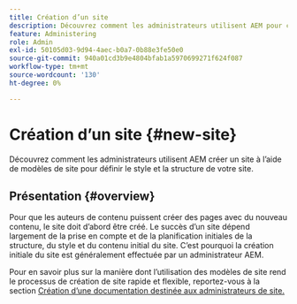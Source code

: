 ```yaml
---
title: Création d’un site
description: Découvrez comment les administrateurs utilisent AEM pour créer un site à l’aide de modèles de site afin de définir le style et la structure de votre site.
feature: Administering
role: Admin
exl-id: 50105d03-9d94-4aec-b0a7-0b88e3fe50e0
source-git-commit: 940a01cd3b9e4804bfab1a5970699271f624f087
workflow-type: tm+mt
source-wordcount: '130'
ht-degree: 0%

---
```


# Création d’un site {#new-site}

Découvrez comment les administrateurs utilisent AEM créer un site à l’aide de modèles de site pour définir le style et la structure de votre site.

## Présentation {#overview}

Pour que les auteurs de contenu puissent créer des pages avec du nouveau contenu, le site doit d’abord être créé. Le succès d’un site dépend largement de la prise en compte et de la planification initiales de la structure, du style et du contenu initial du site. C’est pourquoi la création initiale du site est généralement effectuée par un administrateur AEM.

Pour en savoir plus sur la manière dont l’utilisation des modèles de site rend le processus de création de site rapide et flexible, reportez-vous à la section [Création d’une documentation destinée aux administrateurs de site.](/help/sites-cloud/administering/site-creation/create-site.md)
